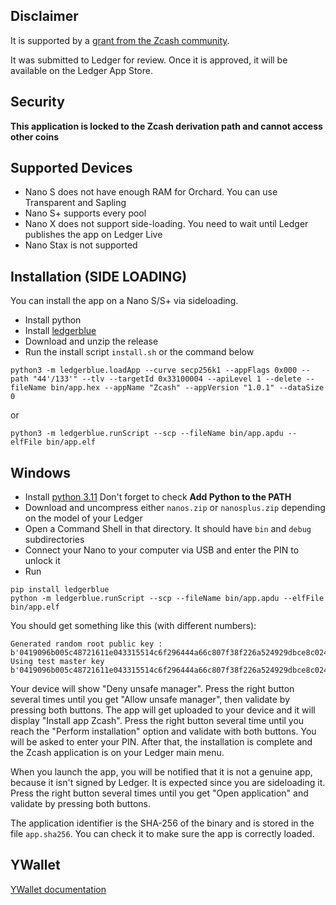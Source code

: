 ## Disclaimer

It is supported by a [grant from the Zcash community](https://zcashgrants.org/gallery/25215916-53ea-4041-a3b2-6d00c487917d/35722316/).

It was submitted to Ledger for review. Once it is approved,
it will be available on the Ledger App Store.

## Security

**This application is locked to the Zcash derivation path and
cannot access other coins**

## Supported Devices

- Nano S does not have enough RAM for Orchard. You can use Transparent and Sapling
- Nano S+ supports every pool
- Nano X does not support side-loading. You need to wait until Ledger publishes the app on Ledger Live
- Nano Stax is not supported

## Installation (SIDE LOADING)

You can install the app on a Nano S/S+ via sideloading. 

- Install python
- Install [ledgerblue](https://github.com/LedgerHQ/blue-loader-python)
- Download and unzip the release
- Run the install script `install.sh` or the command below

```
python3 -m ledgerblue.loadApp --curve secp256k1 --appFlags 0x000 --path "44'/133'" --tlv --targetId 0x33100004 --apiLevel 1 --delete --fileName bin/app.hex --appName "Zcash" --appVersion "1.0.1" --dataSize 0 
```
or
```
python3 -m ledgerblue.runScript --scp --fileName bin/app.apdu --elfFile bin/app.elf
```

## Windows

- Install [python 3.11](https://www.python.org/ftp/python/3.11.3/python-3.11.3-amd64.exe)
Don't forget to check **Add Python to the PATH**
- Download and uncompress either `nanos.zip` or `nanosplus.zip` depending on the model of your Ledger
- Open a Command Shell in that directory. It should have `bin` and `debug` subdirectories
- Connect your Nano to your computer via USB and enter the PIN to unlock it
- Run
```
pip install ledgerblue
python -m ledgerblue.runScript --scp --fileName bin/app.apdu --elfFile bin/app.elf
```

You should get something like this (with different numbers):
```
Generated random root public key : b'0419096b005c48721611e043315514c6f296444a66c807f38f226a524929dbce8c024dee652fbb0a6e50d52a24d5608fb3ab02780240f22bccf689c356778f8be2'
Using test master key b'0419096b005c48721611e043315514c6f296444a66c807f38f226a524929dbce8c024dee652fbb0a6e50d52a24d5608fb3ab02780240f22bccf689c356778f8be2' 
```

Your device will show "Deny unsafe manager". Press the right button several times until you get "Allow unsafe manager", then validate by pressing both buttons.
The app will get uploaded to your device and it will display "Install app Zcash".
Press the right button several time until you reach the "Perform installation" option and validate with both buttons.
You will be asked to enter your PIN. After that, the installation is complete and the Zcash
application is on your Ledger main menu.

When you launch the app, you will be notified that it is not a genuine app, because it isn't
signed by Ledger. It is expected since you are sideloading it. 
Press the right button several times until you get "Open application" and validate by pressing both buttons.

The application identifier is the SHA-256 of the binary and is stored in the file `app.sha256`.
You can check it to make sure the app is correctly loaded.

## YWallet 

[YWallet documentation](https://ywallet.app/advanced/ledger/)
